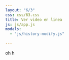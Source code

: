 ```yaml
---
layout: "6/3"
css: css/63.css
title: Ver video en linea
js: js/app.js
modals:
  - "js/history-modify.js"

---
```


oh h
